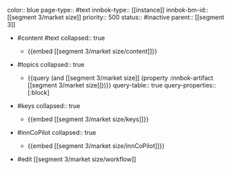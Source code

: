 color:: blue
page-type:: #text
innbok-type:: [[instance]]
innbok-bm-id:: [[segment 3/market size]]
priority:: 500
status:: #inactive
parent:: [[segment 3]]

- #content #text
  collapsed:: true
	- {{embed [[segment 3/market size/content]]}}
- #topics
   collapsed:: true
    - {{query (and [[segment 3/market size]] (property :innbok-artifact [[segment 3/market size]]))}}
      query-table:: true
      query-properties:: [:block]
- #keys
  collapsed:: true
	- {{embed [[segment 3/market size/keys]]}}
- #innCoPilot
   collapsed:: true
	 - {{embed [[segment 3/market size/innCoPilot]]}}

- #edit [[segment 3/market size/workflow]]

